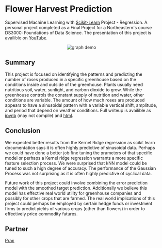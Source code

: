 # Flower Harvest Prediction
Supervised Machine Learning with [Scikit-Learn](https://scikit-learn.org/stable/) Project - Regression. A personal project completed as a Final Project for a Northeastern's course DS3000: Foundations of Data Science. The presentation of this project is availible on [YouTube](youtu.be/kcqaqe3k1hm).

<p align="center">
  <img src="https://raw.githubusercontent.com/h0rban/flower-harvest-prediction/master/Vizualizations/smooth_target_v_time2.png" alt="graph demo"/>
</p>

## Summary
This project is focused on identifying the patterns and predicting the number of roses produced in a specific greenhouse based on the conditions inside and outside of the greenhouse. Plants usually need nutritious soil, water, sunlight, and carbon dioxide to grow. While the greenhouse controls the constant supply of nutrition and water, other conditions are variable. The amount of how much roses are produced appears to have a sinusoidal pattern with a variable vertical shift, amplitude, and period that depend on weather conditions. Full writeup is availible as [ipynb](https://github.com/h0rban/flower-harvest-prediction/blob/master/writeup.ipynb) (may not compile) and [html](https://htmlpreview.github.io/?https://raw.githubusercontent.com/h0rban/flower-harvest-prediction/master/writeup.html).


## Conclusion
We expected better results from the Kernel Ridge regression as scikit learn documentation says it is often highly predictive of sinusoidal data. Perhaps we could have done a better job fine tuning the prameters of that specific model or perhaps a Kernel ridge regression warrants a more specific feature selection process. We were surprised that kNN model could be tuned to such a high degree of accuracy. The performance of the Gaussian Process was not surprising as it is often highly predictive of cyclical data. 

Future work of this project could involve combining the error prediction model with the smoothed target prediction. Additionally we believe this model has effective real world utility for greenhouse companies and possibly for other crops that are farmed. The real world implications of this project could perhaps be employed by certain hedge funds or investment firms to predict yields of various crops (other than flowers) in order to effectively price commodity futures. 

## Partner
[Pran](https://github.com/pranavwalia)

